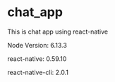 # chat_app

This is chat app using react-native

Node Version: 6.13.3

react-native: 0.59.10

react-native-cli: 2.0.1
